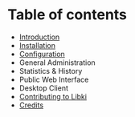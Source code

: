 # Table of contents

* [Introduction](README.md)
* [Installation](installation.md)
* [Configuration](configuration.md)
* General Administration
* Statistics & History
* Public Web Interface
* Desktop Client
* [Contributing to Libki](contributing-to-libki.md)
* [Credits](credits.md)

